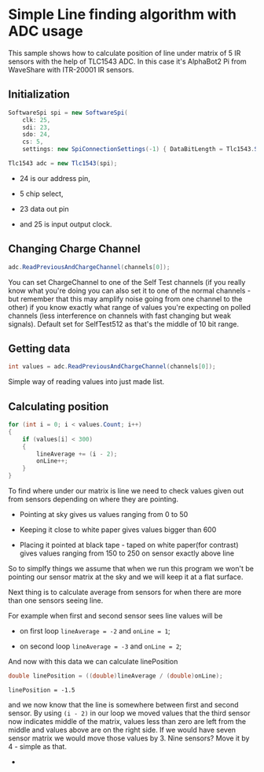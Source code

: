 # Simple Line finding algorithm with ADC usage

This sample shows how to calculate position of line under matrix of 5 IR sensors with the help of TLC1543 ADC. In this case it's AlphaBot2 Pi from WaveShare with ITR-20001 IR sensors.

## Initialization

```c#
SoftwareSpi spi = new SoftwareSpi(
    clk: 25,
    sdi: 23,
    sdo: 24,
    cs: 5,
    settings: new SpiConnectionSettings(-1) { DataBitLength = Tlc1543.SpiDataBitLength });

Tlc1543 adc = new Tlc1543(spi);
```

- 24 is our address pin, 

- 5 chip select, 

- 23 data out pin 

- and 25 is input output clock.

## Changing Charge Channel

```c#
adc.ReadPreviousAndChargeChannel(channels[0]);
```

You can set ChargeChannel to one of the Self Test channels (if you really know what you're doing you can also set it to one of the normal channels - but remember that this may amplify noise going from one channel to the other) if you know exactly what range of values you're expecting on polled channels (less interference on channels with fast changing but weak signals). Default set for SelfTest512 as that's the middle of 10 bit range.

## Getting data

```c#
int values = adc.ReadPreviousAndChargeChannel(channels[0]);
```

Simple way of reading values into just made list. 

## Calculating position

```c#
for (int i = 0; i < values.Count; i++)
{
    if (values[i] < 300)
    {
        lineAverage += (i - 2);
        onLine++;
    }
}
```

To find where under our matrix is line we need to check values given out from sensors depending on where they are pointing. 

- Pointing at sky gives us values ranging from 0 to 50

- Keeping it close to white paper gives values bigger than 600

- Placing it pointed at black tape - taped on white paper(for contrast) gives values ranging from 150 to 250 on sensor exactly above line

So to simplfy things we assume that when we run this program we won't be pointing our sensor matrix at the sky and we will keep it at a flat surface.

Next thing is to calculate average from sensors for when there are more than one sensors seeing line.

For example when first and second sensor sees line values will be

- on first loop `lineAverage = -2` and `onLine = 1`;

- on second loop `lineAverage = -3` and `onLine = 2`;

And now with this data we can calculate linePosition

```c#
double linePosition = ((double)lineAverage / (double)onLine);
```

`linePosition = -1.5`

and we now know that the line is somewhere between first and second sensor. By using `(i - 2)` in our loop we moved values that the third sensor now indicates middle of the matrix, values less than zero are left from the middle and values above are on the right side. If we would have seven sensor matrix we would move those values by 3. Nine sensors? Move it by 4 - simple as that.

- 
